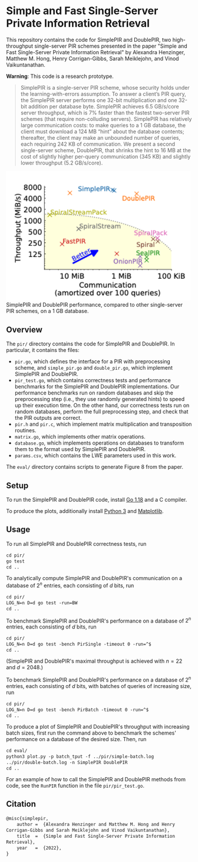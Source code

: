 # Simple and Fast Single-Server Private Information Retrieval

This repository contains the code for SimplePIR and DoublePIR, two high-throughput single-server PIR schemes presented in the paper "Simple and Fast Single-Server Private Information Retrieval" by Alexandra Henzinger, Matthew M. Hong, Henry Corrigan-Gibbs, Sarah Meiklejohn, and Vinod Vaikuntanathan.

**Warning**: This code is a research prototype.

> SimplePIR is a single-server PIR scheme, whose security holds under the learning-with-errors assumption. To answer a client’s PIR query, the SimplePIR server performs one 32-bit multiplication and one 32-bit addition per database byte. SimplePIR achieves 6.5 GB/s/core server throughput, which is 7% faster than the fastest two-server PIR schemes (that require non-colluding servers). SimplePIR has relatively large communication costs: to make queries to a 1 GB database, the client must download a 124 MB “hint” about the database contents; thereafter, the client may make an unbounded number of queries, each requiring 242 KB of communication. We present a second single-server scheme, DoublePIR, that shrinks the hint to 16 MB at the cost of slightly higher per-query communication (345 KB) and slightly lower throughput (5.2 GB/s/core).

<img src="performance.png" width="500">
SimplePIR and DoublePIR performance, compared to other single-server PIR schemes, on a 1 GB database.

## Overview

The `pir/` directory contains the code for SimplePIR and DoublePIR. In particular, it contains the files:
- `pir.go`, which defines the interface for a PIR with preprocessing scheme, and `simple_pir.go` and `double_pir.go`, which implement SimplePIR and DoublePIR.
- `pir_test.go`, which contains correctness tests and performance benchmarks for the SimplePIR and DoublePIR implementations. Our performance benchmarks run on random databases and skip the preprocessing step (i.e., they use randomly generated hints) to speed up their execution time. On the other hand, our correctness tests run on random databases, perform the full preprocessing step, and check that the PIR outputs are correct.   
- `pir.h` and `pir.c`, which implement matrix multiplication and transposition routines.
- `matrix.go`, which implements other matrix operations.
- `database.go`, which implements operations on databases to transform them to the format used by SimplePIR and DoublePIR.
- `params.csv`, which contains the LWE parameters used in this work.

The `eval/` directory contains scripts to generate Figure 8 from the paper.

## Setup

To run the SimplePIR and DoublePIR code, install [Go 1.18](https://go.dev/) and a C compiler.

To produce the plots, additionally install [Python 3](https://www.python.org/downloads/) and [Matplotlib](https://matplotlib.org/).

## Usage

To run all SimplePIR and DoublePIR correctness tests, run 
```
cd pir/
go test
cd ..
``` 

To analytically compute SimplePIR and DoublePIR's communication on a database of $2^n$ entries, each consisting of $d$ bits, run 
```
cd pir/
LOG_N=n D=d go test -run=BW
cd ..
```

To benchmark SimplePIR and DoublePIR's performance on a database of $2^n$ entries, each consisting of $d$ bits, run 
```
cd pir/
LOG_N=n D=d go test -bench PirSingle -timeout 0 -run=^$
cd ..
``` 
(SimplePIR and DoublePIR's maximal throughput is achieved with $n = 22$ and $d = 2048$.)

To benchmark SimplePIR and DoublePIR's performance on a database of $2^n$ entries, each consisting of $d$ bits, with batches of queries of increasing size, run 
```
cd pir/
LOG_N=n D=d go test -bench PirBatch -timeout 0 -run=^$
cd ..
``` 

To produce a plot of SimplePIR and DoublePIR's throughput with increasing batch sizes, first run the command above to benchmark the schemes' performance on a database of the desired size. Then, run
```
cd eval/
python3 plot.py -p batch_tput -f ../pir/simple-batch.log ../pir/double-batch.log -n SimplePIR DoublePIR
cd ..
```

For an example of how to call the SimplePIR and DoublePIR methods from code, see the `RunPIR` function in the file `pir/pir_test.go`.

## Citation

```
@misc{simplepir,
    author =  {Alexandra Henzinger and Matthew M. Hong and Henry Corrigan-Gibbs and Sarah Meiklejohn and Vinod Vaikuntanathan},
    title  =  {Simple and Fast Single-Server Private Information Retrieval},
    year   =  {2022},
}
```

